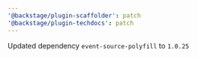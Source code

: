 ```yaml
---
'@backstage/plugin-scaffolder': patch
'@backstage/plugin-techdocs': patch
---
```


Updated dependency `event-source-polyfill` to `1.0.25`
